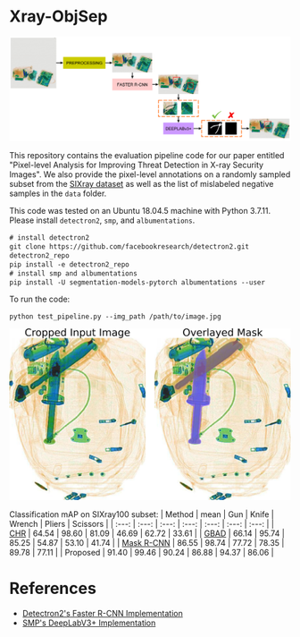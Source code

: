 # Xray-ObjSep

![Pipeline Framework](https://github.com/jodumagpi/Xray-ObjSep-v1/blob/main/pipeline_w_background.png)

This repository contains the evaluation pipeline code for our paper entitled "Pixel-level Analysis for Improving Threat Detection in X-ray Security Images". We also provide the pixel-level annotations on a randomly sampled subset from the [SIXray dataset](https://github.com/MeioJane/SIXray.git) as well as the list of mislabeled negative samples in the `data` folder.

This code was tested on an Ubuntu 18.04.5 machine with Python 3.7.11.  
Please install `detectron2`, `smp`, and `albumentations`.
```
# install detectron2
git clone https://github.com/facebookresearch/detectron2.git detectron2_repo
pip install -e detectron2_repo
# install smp and albumentations
pip install -U segmentation-models-pytorch albumentations --user
```

To run the code:
```
python test_pipeline.py --img_path /path/to/image.jpg
```

![Overlayed output mask](https://github.com/jodumagpi/Xray-ObjSep-v1/blob/main/results.png)

Classification mAP on SIXray100 subset:
| Method | mean | Gun | Knife | Wrench | Pliers | Scissors |
| :---: | :---: | :---: | :---: | :---: | :---: | :---: | 
| [CHR](https://arxiv.org/abs/1901.00303) | 64.54 | 98.60 | 81.09 | 46.69 | 62.72 | 33.61 |
| [GBAD](https://www.jstage.jst.go.jp/article/transinf/E103.D/2/E103.D_2019EDL8154/_article) | 66.14 | 95.74 | 85.25 | 54.87 | 53.10 | 41.74 |
| [Mask R-CNN](https://arxiv.org/abs/1703.06870) | 86.55 | 98.74 | 77.72 | 78.35 | 89.78 | 77.11  |
| Proposed | 91.40 | 99.46 | 90.24 | 86.88 | 94.37 | 86.06 |


# References
* [Detectron2's Faster R-CNN Implementation](https://github.com/facebookresearch/detectron2.git)
* [SMP's DeepLabV3+ Implementation](https://github.com/qubvel/segmentation_models.pytorch.git)

